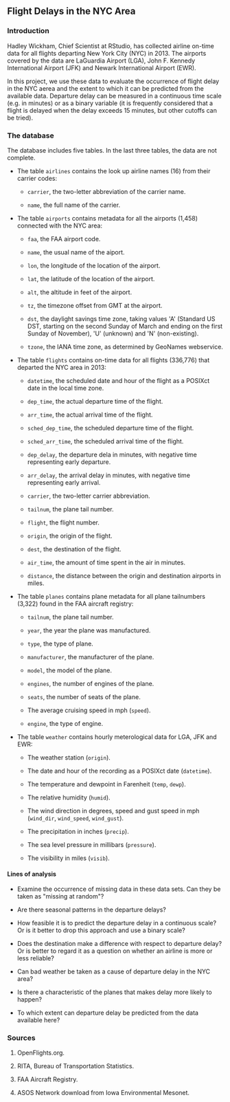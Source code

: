 ## Flight Delays in the NYC Area

### Introduction

Hadley Wickham, Chief Scientist at RStudio, has collected airline on-time data for all flights departing New York City (NYC) in 2013. The airports covered by the data are LaGuardia Airport (LGA), John F. Kennedy International Airport (JFK) and Newark International Airport (EWR).

In this project, we use these data to evaluate the occurrence of flight delay in the NYC aerea and the extent to which it can be predicted from the available data. Departure delay can be measured in a continuous time scale (e.g. in minutes) or as a binary variable (it is frequently considered that a flight is delayed when the delay exceeds 15 minutes, but other cutoffs can be tried).

### The database

The database includes five tables. In the last three tables, the data are not complete.

* The table `airlines` contains the look up airline names (16) from their carrier codes:

    + `carrier`, the two-letter abbreviation of the carrier name.

    + `name`, the full name of the carrier.

* The table `airports` contains metadata for all the airports (1,458) connected with the NYC area:

    + `faa`, the FAA airport code.

    + `name`, the usual name of the aiport.

    + `lon`, the longitude of the location of the airport.

    + `lat`, the latitude of the location of the airport.

    + `alt`, the altitude in feet of the airport.

    + `tz`, the timezone offset from GMT at the airport.

    + `dst`, the daylight savings time zone, taking values 'A' (Standard US DST, starting on the second Sunday of March and ending on the first Sunday of November), 'U' (unknown) and 'N' (non-existing).

    + `tzone`, the IANA time zone, as determined by GeoNames webservice.

* The table `flights` contains on-time data for all flights (336,776) that departed the NYC area in 2013:

    + `datetime`, the scheduled date and hour of the flight as a POSIXct date in the local time zone.

    + `dep_time`, the actual departure time of the flight.
    
    + `arr_time`, the actual arrival time of the flight.

    + `sched_dep_time`, the scheduled departure time of the flight.
    
    + `sched_arr_time`, the scheduled arrival time of the flight.

    + `dep_delay`, the departure dela in minutes, with negative time representing early departure.
    
    + `arr_delay`, the arrival delay in minutes, with negative time representing early arrival.

    + `carrier`, the two-letter carrier abbreviation.

    + `tailnum`, the plane tail number.

    + `flight`, the flight number.

    + `origin`, the origin of the flight.

    + `dest`, the destination of the flight.

    + `air_time`, the amount of time spent in the air in minutes.

    + `distance`, the distance between the origin and destination airports in miles.

* The table `planes` contains plane metadata for all plane tailnumbers (3,322) found in the FAA aircraft registry:

    + `tailnum`, the plane tail number.

    + `year`, the year the plane was manufactured.

    + `type`, the type of plane.

    + `manufacturer`, the manufacturer of the plane. 
    
    + `model`, the model of the plane.

    + `engines`, the number of engines of the plane.
    
    + `seats`, the number of seats of the plane.

    + The average cruising speed in mph (`speed`).

    + `engine`, the type of engine.

* The table `weather` contains hourly meterological data for LGA, JFK and EWR:

    + The weather station (`origin`).

    + The date and hour of the recording as a POSIXct date (`datetime`).

    + The temperature and dewpoint in Farenheit (`temp`, `dewp`).

    + The relative humidity (`humid`).

    + The wind direction in degrees, speed and gust speed in mph (`wind_dir`, `wind_speed`, `wind_gust`).

    + The precipitation in inches (`precip`).

    + The sea level pressure in millibars (`pressure`).

    + The visibility in miles (`visib`).

#### Lines of analysis

* Examine the occurrence of missing data in these data sets. Can they be taken as "missing at random"?

* Are there seasonal patterns in the departure delays?

* How feasible it is to predict the departure delay in a continuous scale? Or is it better to drop this approach and use a binary scale?

* Does the destination make a difference with respect to departure delay? Or is better to regard it as a question on whether an airline is more or less reliable?

* Can bad weather be taken as a cause of departure delay in the NYC area?

* Is there a characteristic of the planes that makes delay more likely to happen?

* To which extent can departure delay be predicted from the data available here?

### Sources

1. OpenFlights.org.

2. RITA, Bureau of Transportation Statistics.

3. FAA Aircraft Registry.

4. ASOS Network download from Iowa Environmental Mesonet.
